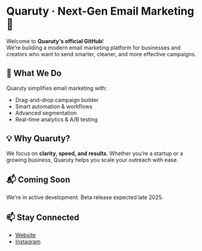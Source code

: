 # Quaruty · Next-Gen Email Marketing 🚀

Welcome to **Quaruty's official GitHub**!  
We’re building a modern email marketing platform for businesses and creators who want to send smarter, cleaner, and more effective campaigns.

## 🌟 What We Do

Quaruty simplifies email marketing with:
- Drag-and-drop campaign builder  
- Smart automation & workflows  
- Advanced segmentation  
- Real-time analytics & A/B testing

## 💡 Why Quaruty?
We focus on **clarity, speed, and results**. Whether you’re a startup or a growing business, Quaruty helps you scale your outreach with ease.

## 📬 Coming Soon
We're in active development. Beta release expected late 2025.

## 📫 Stay Connected
- [Website](https://quaruty.com)  
- [Instagram](https://instagram.com/quauryt)  
